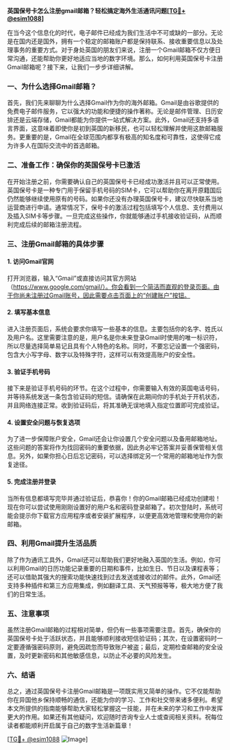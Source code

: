 **英国保号卡怎么注册gmail邮箱？轻松搞定海外生活通讯问题[[TG💪+ @esim1088](https://t.me/s/esim1088)]**

在当今这个信息化的时代，电子邮件已经成为我们生活中不可或缺的一部分。无论是在国内还是国外，拥有一个稳定的邮箱账户都是保持联系、接收重要信息以及处理事务的重要方式。对于身处英国的朋友们来说，注册一个Gmail邮箱不仅方便日常沟通，还能帮助你更好地适应当地的数字环境。那么，如何利用英国保号卡注册Gmail邮箱呢？接下来，让我们一步步详细讲解。

### 一、为什么选择Gmail邮箱？

首先，我们先来聊聊为什么选择Gmail作为你的海外邮箱。Gmail是由谷歌提供的免费电子邮件服务，它以强大的功能和便捷的操作著称。无论是邮件管理、日历安排还是云端存储，Gmail都能为你提供一站式解决方案。此外，Gmail还支持多语言界面，这意味着即使你是初到英国的新移民，也可以轻松理解并使用这款邮箱服务。更重要的是，Gmail在全球范围内都享有极高的知名度和可靠性，这使得它成为许多人在国际交流中的首选邮箱。

### 二、准备工作：确保你的英国保号卡已激活

在开始注册之前，你需要确认自己的英国保号卡已经成功激活并且可以正常使用。英国保号卡是一种专门用于保留手机号码的SIM卡，它可以帮助你在离开原籍国后仍然能够继续使用原有的号码。如果你还没有办理英国保号卡，建议尽快联系当地运营商进行申请。通常情况下，保号卡的激活过程包括填写个人信息、支付费用以及插入SIM卡等步骤。一旦完成这些操作，你就能够通过手机接收验证码，从而顺利完成后续的邮箱注册流程。

### 三、注册Gmail邮箱的具体步骤

#### 1. 访问Gmail官网
打开浏览器，输入“Gmail”或直接访问其官方网站（https://www.google.com/gmail/）。你会看到一个简洁而直观的登录页面。由于你尚未注册过Gmail账号，因此需要点击页面上的“创建账户”按钮。

#### 2. 填写基本信息
进入注册页面后，系统会要求你填写一些基本的信息。主要包括你的名字、姓氏以及用户名。这里需要注意的是，用户名是你未来登录Gmail时使用的唯一标识符，所以尽量选择简单易记且具有个人特色的名称。同时，不要忘记设置一个强密码，包含大小写字母、数字以及特殊字符，这样可以有效提高账户的安全性。

#### 3. 验证手机号码
接下来是验证手机号码的环节。在这个过程中，你需要输入有效的英国电话号码，并等待系统发送一条包含验证码的短信。请确保在此期间你的手机处于开机状态，并且网络连接正常。收到验证码后，将其准确无误地填入指定位置即可完成验证。

#### 4. 设置安全问题与恢复选项
为了进一步保障账户安全，Gmail还会让你设置几个安全问题以及备用邮箱地址。这些问题的答案将作为找回密码的重要依据，因此务必牢记答案并妥善保管相关信息。另外，如果你担心日后忘记密码，可以选择绑定另一个常用的邮箱地址作为恢复途径。

#### 5. 完成注册并登录
当所有信息都填写完毕并通过验证后，恭喜你！你的Gmail邮箱已经成功创建啦！现在你可以尝试使用刚刚设置好的用户名和密码登录邮箱了。初次登陆时，系统可能会提示你下载官方应用程序或者安装扩展程序，以便更高效地管理和使用你的新邮箱。

### 四、利用Gmail提升生活品质

除了作为通讯工具外，Gmail还可以帮助我们更好地融入英国的生活。例如，你可以利用Gmail的日历功能记录重要的日期和事件，比如生日、节日以及课程表等；还可以借助其强大的搜索功能快速找到过去发送或接收过的邮件。此外，Gmail还支持多种插件和第三方应用集成，例如翻译工具、天气预报等等，极大地方便了我们的日常生活。

### 五、注意事项

虽然注册Gmail邮箱的过程相对简单，但仍有一些事项需要注意。首先，确保你的英国保号卡处于活跃状态，并且能够顺利接收短信验证码；其次，在设置密码时一定要遵循强密码原则，避免因疏忽而导致账户被盗；最后，定期检查邮箱的安全设置，及时更新密码和其他敏感信息，以防止不必要的风险发生。

### 六、结语

总之，通过英国保号卡注册Gmail邮箱是一项既实用又简单的操作。它不仅能帮助你在异国他乡保持顺畅的通信，还能为你的学习、工作和社交带来诸多便利。希望本文所提供的指南能够帮助大家轻松掌握这一技能，并在未来的学习和工作中发挥更大的作用。如果还有其他疑问，欢迎随时咨询专业人士或查阅相关资料。祝每位读者都能顺利开启属于自己的数字生活新篇章！

[[TG💪+ @esim1088](https://t.me/s/esim1088) ![Image](https://i.postimg.cc/4NQfJmqS/Snipaste-2025-05-13-00-14-12.png)]
